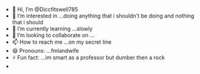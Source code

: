 - 👋 Hi, I’m @Diccfitswell785
- 👀 I’m interested in ...doing anything that i shouldn't be doing and nothing that i should 
- 🌱 I’m currently learning ...slowly
- 💞️ I’m looking to collaborate on ...
- 📫 How to reach me ...on my secret line
- 😄 Pronouns: ...fmlandwife
- ⚡ Fun fact: ...im smart as a professor but dumber then a rock
- 

<!---
Diccfitswell785/Diccfitswell785 is a ✨ special ✨ repository because its `README.md` (this file) appears on your GitHub profile.
You can click the Preview link to take a look at your changes.
--->

